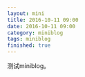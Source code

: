 ```yaml
---
layout: mini
title: 2016-10-11 09:00
date: 2016-10-11 09:00
category: miniblog
tags: miniblog
finished: true
---
```


测试miniblog。

